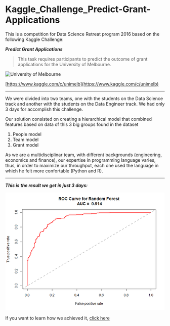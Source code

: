 # Kaggle_Challenge_Predict-Grant-Applications

This is a competition for Data Science Retreat program 2016 based on the following Kaggle Challenge:


***Predict Grant Applications***

> This task requires participants to predict the outcome of grant applications for the University of Melbourne. 

![University of Melbourne](https://kaggle2.blob.core.windows.net/competitions/kaggle/2445/logos/front_page.png)

[https://www.kaggle.com/c/unimelb](https://www.kaggle.com/c/unimelb)



----------

We were divided into two teams, one with the students on the Data Science track and another with the students on the Data Engineer track. We had only 3 days for accomplish this challenge.

Our solution consisted on creating a hierarchical model that combined features based on data of this 3 big groups found in the dataset

1. People model
2. Team model
3. Grant model


As we are a multidisciplinar team, with different backgrounds (engineering, economics and finance), our expertise in programming language varies, thus, in order to maximize our throughput, each one used the language in which he felt more confortable (Python and R).


----------


***This is the result we get in just 3 days:***

![ROC Curve, AUC = 0.914](https://raw.githubusercontent.com/ricgu8086/Kaggle_Challenge_Predict-Grant-Applications/master/Model%20and%20Results/Rplot.png)


If you want to learn how we achieved it, [click here](https://github.com/ricgu8086/Kaggle_Challenge_Predict-Grant-Applications/blob/master/documentation/model_description.md "Process description")
